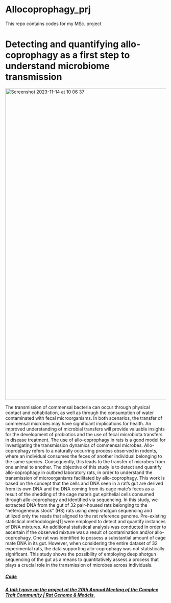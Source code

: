 # Allocoprophagy_prj
This repo contains codes for my MSc. project

# Detecting and quantifying allo-coprophagy as a first step to understand microbiome transmission

<img width="974" alt="Screenshot 2023-11-14 at 10 06 37" src="https://github.com/Kauthar-Omar/Allocoprophagy_prj/assets/57720624/4c78a27a-f281-470d-967e-8a4a5f6ce7bd">

The transmission of commensal bacteria can occur through physical contact and cohabitation, as well as through the consumption of water contaminated with fecal microorganisms. In both scenarios, the transfer of commensal microbes may have significant implications for health. An improved understanding of microbial transfers will provide valuable insights for the development of probiotics and the use of fecal microbiota transfers in disease treatment. The use of allo-coprophagy in rats is a good model for investigating the transmission dynamics of commensal microbes. Allo-coprophagy refers to a naturally occurring process observed in rodents, where an individual consumes the feces of another individual belonging to the same species. Consequently, this leads to the transfer of microbes from one animal to another. The objective of this study is to detect and quantify allo-coprophagy in outbred laboratory rats, in order to understand the transmission of microorganisms facilitated by allo-coprophagy. This work is based on the concept that the cells and DNA seen in a rat’s gut are derived from its own DNA and the DNA coming from its cage mate’s feces as a result of the shedding of the cage mate’s gut epithelial cells consumed through allo-coprophagy and identified via sequencing. In this study, we extracted DNA from the gut of 32 pair-housed rats belonging to the "heterogeneous stock" (HS) rats using deep shotgun sequencing and utilized only the reads that aligned to the rat reference genome. Pre-existing statistical methodologies[1] were employed to detect and quantify instances of DNA mixtures. An additional statistical analysis was conducted in order to ascertain if the observed mixture was a result of contamination and/or allo-coprophagy. One rat was identified to possess a substantial amount of cage mate DNA in its gut. However, when considering the entire dataset of 32 experimental rats, the data supporting allo-coprophagy was not statistically significant. This study shows the possibility of employing deep shotgun sequencing of the gut as a means to quantitatively assess a process that plays a crucial role in the transmission of microbes across individuals.

##### [Code](https://github.com/Kauthar-Omar/Allocoprophagy_prj/tree/main/code)

##### [A talk I gave on the project at the 20th Annual Meeting of the Complex Trait Community | Rat Genome & Models.](https://youtu.be/DV0buomgNPg?si=vTZ78S660HX9dGw8)
